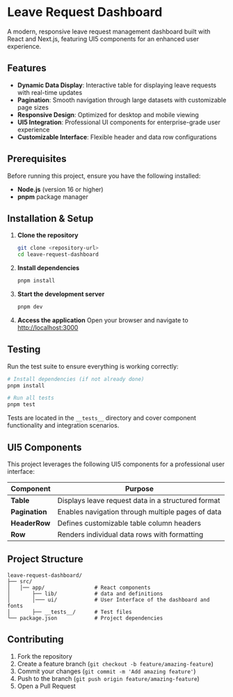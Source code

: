 # Leave Request Dashboard

A modern, responsive leave request management dashboard built with React and Next.js, featuring UI5 components for an enhanced user experience.

## Features

- **Dynamic Data Display**: Interactive table for displaying leave requests with real-time updates
- **Pagination**: Smooth navigation through large datasets with customizable page sizes
- **Responsive Design**: Optimized for desktop and mobile viewing
- **UI5 Integration**: Professional UI components for enterprise-grade user experience
- **Customizable Interface**: Flexible header and data row configurations

## Prerequisites

Before running this project, ensure you have the following installed:

- **Node.js** (version 16 or higher)
- **pnpm** package manager

## Installation & Setup

1. **Clone the repository**
   ```bash
   git clone <repository-url>
   cd leave-request-dashboard
   ```

2. **Install dependencies**
   ```bash
   pnpm install
   ```

3. **Start the development server**
   ```bash
   pnpm dev
   ```

4. **Access the application**
   Open your browser and navigate to [http://localhost:3000](http://localhost:3000)

## Testing

Run the test suite to ensure everything is working correctly:

```bash
# Install dependencies (if not already done)
pnpm install

# Run all tests
pnpm test
```

Tests are located in the `__tests__` directory and cover component functionality and integration scenarios.

## UI5 Components

This project leverages the following UI5 components for a professional user interface:

| Component | Purpose |
|-----------|---------|
| **Table** | Displays leave request data in a structured format |
| **Pagination** | Enables navigation through multiple pages of data |
| **HeaderRow** | Defines customizable table column headers |
| **Row** | Renders individual data rows with formatting |

## Project Structure

```
leave-request-dashboard/
├── src/
│   │── app/                # React components
│       ├── lib/            # data and definitions
│       │─── ui/            # User Interface of the dashboard and fonts 
│       ├── __tests__/      # Test files
└── package.json            # Project dependencies
```

## Contributing

1. Fork the repository
2. Create a feature branch (`git checkout -b feature/amazing-feature`)
3. Commit your changes (`git commit -m 'Add amazing feature'`)
4. Push to the branch (`git push origin feature/amazing-feature`)
5. Open a Pull Request
